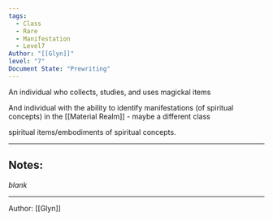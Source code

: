 ```yaml
---
tags:
  - Class
  - Rare
  - Manifestation
  - Level7
Author: "[[Glyn]]"
level: "7"
Document State: "Prewriting"
---
```

An individual who collects, studies, and uses magickal items

And individual with the ability to identify manifestations  (of spiritual concepts) in the [[Material Realm]] - maybe a different class

spiritual items/embodiments of spiritual concepts.
- - -
## Notes:
_blank_
- - - 
Author: [[Glyn]]
